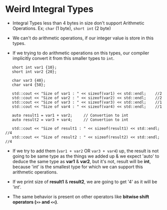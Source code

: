 # Weird Integral Types

 * Integral Types less than 4 bytes in size don't support Arithmetic Operations. Ex; `char` (1 byte), `short int` (2 byte)
 * We can't do arithmetic operations, if our integer value is store in this types.

 * If we trying to do arithmetic operations on this types, our compiler implicitly convert it from this smaller types to `int`.

 ```
    short int var1 {10};
    short int var2 {20};

    char var3 {40};
    char var4 {50};

    std::cout << "Size of var1 : " << sizeof(var1) << std::endl;    //2
    std::cout << "Size of var2 : " << sizeof(var2) << std::endl;    //2
    std::cout << "Size of var3 : " << sizeof(var3) << std::endl;    //1
    std::cout << "Size of var4 : " << sizeof(var4) << std::endl;    //1

    auto result1 = var1 + var2;     // Convertion to int
    auto result2 = var3 + var4;     // Convertion to int

    std::cout << "Size of result1 : " << sizeof(result1) << std::endl;      //4
    std::cout << "Size of result2 : " << sizeof(result2) << std::endl;      //4
 ```

 * If we try to add them (`var1 + var2` OR `var3 + var4`) up, the result is not going to be same type as the things we added up & we expect 'auto' to deduce the same type as **var1** & **var2**, but it's not, result will be **int**, because 'int' is the smallest type for which we can support this arithmetic operations.

 * If we print size of **result1** & **result2**, we are going to get '4' as it will be 'int'.

 * The same behavior is present on other operators like **bitwise shift operators (`>>` and `<<`)**.